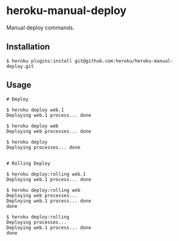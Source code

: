 # heroku-manual-deploy

Manual deploy commands.

## Installation

```
$ heroku plugins:install git@github.com:heroku/heroku-manual-deploy.git
```

## Usage

```
# Deploy

$ heroku deploy web.1
Deploying web.1 process... done

$ heroku deploy web
Deploying web processes... done

$ heroku deploy
Deploying processes... done


# Rolling Deploy

$ heroku deploy:rolling web.1
Deploying web.1 process... done

$ heroku deploy:rolling web
Deploying web processes...
Deploying web.1 process... done
done

$ heroku deploy:rolling
Deploying processes...
Deploying web.1 process... done
done
```